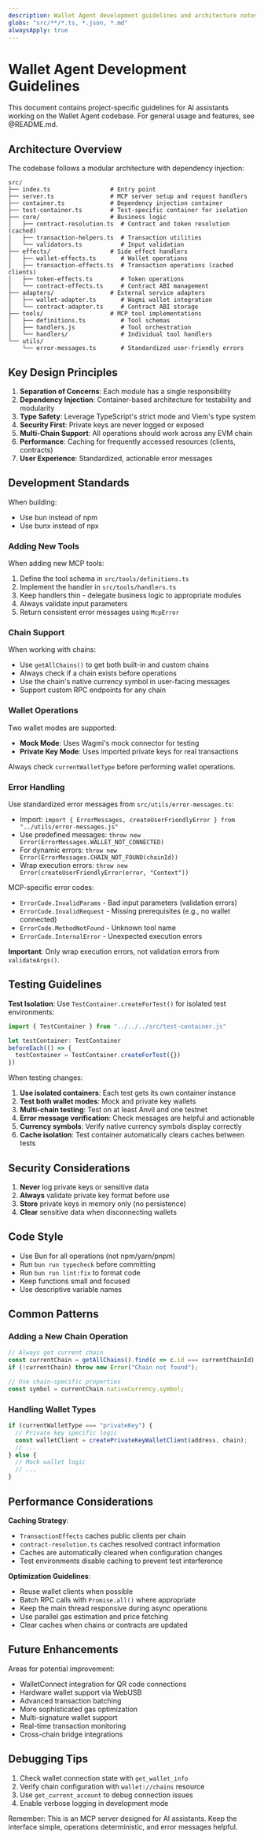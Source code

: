 ```yaml
---
description: Wallet Agent development guidelines and architecture notes
globs: "src/**/*.ts, *.json, *.md"
alwaysApply: true
---
```


# Wallet Agent Development Guidelines

This document contains project-specific guidelines for AI assistants working on the Wallet Agent codebase. For general usage and features, see @README.md.

## Architecture Overview

The codebase follows a modular architecture with dependency injection:

```
src/
├── index.ts                 # Entry point
├── server.ts                # MCP server setup and request handlers
├── container.ts             # Dependency injection container
├── test-container.ts        # Test-specific container for isolation
├── core/                    # Business logic
│   ├── contract-resolution.ts  # Contract and token resolution (cached)
│   ├── transaction-helpers.ts  # Transaction utilities
│   └── validators.ts           # Input validation
├── effects/                 # Side effect handlers
│   ├── wallet-effects.ts       # Wallet operations
│   ├── transaction-effects.ts  # Transaction operations (cached clients)
│   ├── token-effects.ts        # Token operations
│   └── contract-effects.ts     # Contract ABI management
├── adapters/                # External service adapters
│   ├── wallet-adapter.ts       # Wagmi wallet integration
│   └── contract-adapter.ts     # Contract ABI storage
├── tools/                   # MCP tool implementations
│   ├── definitions.ts          # Tool schemas
│   ├── handlers.js             # Tool orchestration
│   └── handlers/               # Individual tool handlers
└── utils/
    └── error-messages.ts       # Standardized user-friendly errors
```

## Key Design Principles

1. **Separation of Concerns**: Each module has a single responsibility
2. **Dependency Injection**: Container-based architecture for testability and modularity
3. **Type Safety**: Leverage TypeScript's strict mode and Viem's type system
4. **Security First**: Private keys are never logged or exposed
5. **Multi-Chain Support**: All operations should work across any EVM chain
6. **Performance**: Caching for frequently accessed resources (clients, contracts)
7. **User Experience**: Standardized, actionable error messages

## Development Standards

When building:
- Use bun instead of npm
- Use bunx instead of npx

### Adding New Tools

When adding new MCP tools:
1. Define the tool schema in `src/tools/definitions.ts`
2. Implement the handler in `src/tools/handlers.ts`
3. Keep handlers thin - delegate business logic to appropriate modules
4. Always validate input parameters
5. Return consistent error messages using `McpError`

### Chain Support

When working with chains:
- Use `getAllChains()` to get both built-in and custom chains
- Always check if a chain exists before operations
- Use the chain's native currency symbol in user-facing messages
- Support custom RPC endpoints for any chain

### Wallet Operations

Two wallet modes are supported:
- **Mock Mode**: Uses Wagmi's mock connector for testing
- **Private Key Mode**: Uses imported private keys for real transactions

Always check `currentWalletType` before performing wallet operations.

### Error Handling

Use standardized error messages from `src/utils/error-messages.ts`:
- Import: `import { ErrorMessages, createUserFriendlyError } from "../utils/error-messages.js"`
- Use predefined messages: `throw new Error(ErrorMessages.WALLET_NOT_CONNECTED)`
- For dynamic errors: `throw new Error(ErrorMessages.CHAIN_NOT_FOUND(chainId))`
- Wrap execution errors: `throw new Error(createUserFriendlyError(error, "Context"))`

MCP-specific error codes:
- `ErrorCode.InvalidParams` - Bad input parameters (validation errors)
- `ErrorCode.InvalidRequest` - Missing prerequisites (e.g., no wallet connected)
- `ErrorCode.MethodNotFound` - Unknown tool name
- `ErrorCode.InternalError` - Unexpected execution errors

**Important**: Only wrap execution errors, not validation errors from `validateArgs()`.

## Testing Guidelines

**Test Isolation**: Use `TestContainer.createForTest()` for isolated test environments:
```typescript
import { TestContainer } from "../../../src/test-container.js"

let testContainer: TestContainer
beforeEach(() => {
  testContainer = TestContainer.createForTest({})
})
```

When testing changes:
1. **Use isolated containers**: Each test gets its own container instance
2. **Test both wallet modes**: Mock and private key wallets
3. **Multi-chain testing**: Test on at least Anvil and one testnet
4. **Error message verification**: Check messages are helpful and actionable
5. **Currency symbols**: Verify native currency symbols display correctly
6. **Cache isolation**: Test container automatically clears caches between tests

## Security Considerations

1. **Never** log private keys or sensitive data
2. **Always** validate private key format before use
3. **Store** private keys in memory only (no persistence)
4. **Clear** sensitive data when disconnecting wallets

## Code Style

- Use Bun for all operations (not npm/yarn/pnpm)
- Run `bun run typecheck` before committing
- Run `bun run lint:fix` to format code
- Keep functions small and focused
- Use descriptive variable names

## Common Patterns

### Adding a New Chain Operation
```typescript
// Always get current chain
const currentChain = getAllChains().find(c => c.id === currentChainId);
if (!currentChain) throw new Error("Chain not found");

// Use chain-specific properties
const symbol = currentChain.nativeCurrency.symbol;
```

### Handling Wallet Types
```typescript
if (currentWalletType === "privateKey") {
  // Private key specific logic
  const walletClient = createPrivateKeyWalletClient(address, chain);
  // ...
} else {
  // Mock wallet logic
  // ...
}
```

## Performance Considerations

**Caching Strategy**:
- `TransactionEffects` caches public clients per chain
- `contract-resolution.ts` caches resolved contract information
- Caches are automatically cleared when configuration changes
- Test environments disable caching to prevent test interference

**Optimization Guidelines**:
- Reuse wallet clients when possible
- Batch RPC calls with `Promise.all()` where appropriate
- Keep the main thread responsive during async operations
- Use parallel gas estimation and price fetching
- Clear caches when chains or contracts are updated

## Future Enhancements

Areas for potential improvement:
- WalletConnect integration for QR code connections
- Hardware wallet support via WebUSB
- Advanced transaction batching
- More sophisticated gas optimization
- Multi-signature wallet support
- Real-time transaction monitoring
- Cross-chain bridge integrations

## Debugging Tips

1. Check wallet connection state with `get_wallet_info`
2. Verify chain configuration with `wallet://chains` resource
3. Use `get_current_account` to debug connection issues
4. Enable verbose logging in development mode

Remember: This is an MCP server designed for AI assistants. Keep the interface simple, operations deterministic, and error messages helpful.